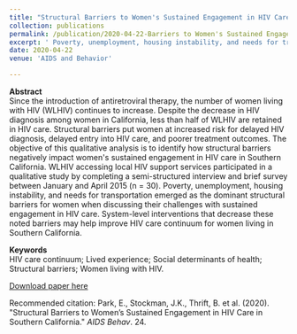 ```yaml
---
title: "Structural Barriers to Women's Sustained Engagement in HIV Care in Southern California"
collection: publications
permalink: /publication/2020-04-22-Barriers to Women's Sustained Engagement in HIV Care
excerpt: ' Poverty, unemployment, housing instability, and needs for transportation emerged as the dominant structural barriers for women when discussing their challenges with sustained engagement in HIV care. System-level interventions that decrease these noted barriers may help improve HIV care continuum for women living in Southern California.'
date: 2020-04-22
venue: 'AIDS and Behavior'

---
```

**Abstract**
<br>Since the introduction of antiretroviral therapy, the number of women living with HIV (WLHIV) continues to increase. Despite the decrease in HIV diagnosis among women in California, less than half of WLHIV are retained in HIV care. Structural barriers put women at increased risk for delayed HIV diagnosis, delayed entry into HIV care, and poorer treatment outcomes. The objective of this qualitative analysis is to identify how structural barriers negatively impact women's sustained engagement in HIV care in Southern California. WLHIV accessing local HIV support services participated in a qualitative study by completing a semi-structured interview and brief survey between January and April 2015 (n = 30). Poverty, unemployment, housing instability, and needs for transportation emerged as the dominant structural barriers for women when discussing their challenges with sustained engagement in HIV care. System-level interventions that decrease these noted barriers may help improve HIV care continuum for women living in Southern California.

**Keywords**
<br>HIV care continuum; Lived experience; Social determinants of health; Structural barriers; Women living with HIV.

[Download paper here](https://link.springer.com/content/pdf/10.1007/s10461-020-02847-9.pdf)

Recommended citation: Park, E., Stockman, J.K., Thrift, B. et al. (2020). "Structural Barriers to Women’s Sustained Engagement in HIV Care in Southern California." <i>AIDS Behav</i>. 24.
